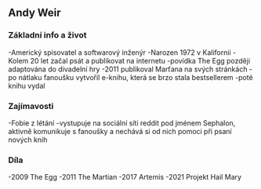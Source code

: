## Andy Weir

### Základní info a život
  -Americký spisovatel a softwarový inženýr
  -Narozen 1972 v Kalifornii
  -Kolem 20 let začal psát a publikovat na internetu
  -povídka The Egg později adaptována do divadelní hry
  -2011 publikoval Marťana na svých stránkách
  -po nátlaku fanoušku vytvořil e-knihu, která se brzo stala bestsellerem
  -poté knihu vydal

### Zajímavosti
  -Fobie z létání
  -vystupuje na sociální síti reddit pod jménem Sephalon, aktivně komunikuje s fanoušky a nechává si od nich pomoci při psaní nových knih

### Díla
  -2009 The Egg
  -2011 The Martian
  -2017 Artemis
  -2021 Projekt Hail Mary
